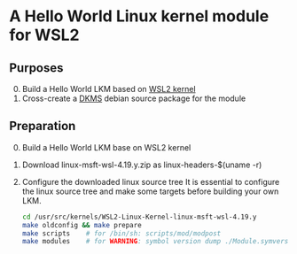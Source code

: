 # A Hello World Linux kernel module for WSL2

## Purposes
0. Build a Hello World LKM based on [WSL2 kernel](https://github.com/microsoft/WSL2-Linux-Kernel)
1. Cross-create a [DKMS](https://github.com/dell/dkms) debian source package for the module

## Preparation
0. Build a Hello World LKM base on WSL2 kernel

00. Download linux-msft-wsl-4.19.y.zip as linux-headers-$(uname -r)
01. Configure the downloaded linux source tree
    It is essential to configure the linux source tree and make some targets before building your own LKM.
    ```bash
    cd /usr/src/kernels/WSL2-Linux-Kernel-linux-msft-wsl-4.19.y
    make oldconfig && make prepare
    make scripts    # for /bin/sh: scripts/mod/modpost
    make modules    # for WARNING: symbol version dump ./Module.symvers is missing
    ```
